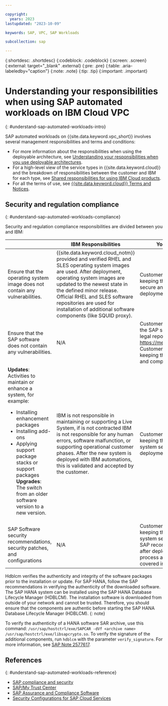 ```yaml
---

copyright:
  years: 2023
lastupdated: "2023-10-09"

keywords: SAP, VPC, SAP Workloads

subcollection: sap

---
```


{:shortdesc: .shortdesc}
{:codeblock: .codeblock}
{:screen: .screen}
{:external: target="_blank" .external}
{:pre: .pre}
{:table: .aria-labeledby="caption"}
{:note: .note}
{:tip: .tip}
{:important: .important}

# Understanding your responsibilities when using SAP automated workloads on IBM Cloud VPC
{: #understand-sap-automated-workloads-intro}

SAP automated workloads on {{site.data.keyword.vpc_short}} involves several management responsibilities and terms and conditions:

   * For more information about the responsibilities when using the deployable architecture, see [Understanding your responsibilities when you use deployable architectures](https://cloud.ibm.com/docs/secure-enterprise?topic=secure-enterprise-responsibilities-deployable-architectures).
   * For a high-level view of the service types in {{site.data.keyword.cloud}} and the breakdown of responsibilities between the customer and IBM for each type, see [Shared responsibilities for using IBM Cloud products](https://cloud.ibm.com/docs/overview?topic=overview-shared-responsibilities).
   * For all the terms of use, see [{{site.data.keyword.cloud}} Terms and Notices](https://cloud.ibm.com/docs/overview/terms-of-use?topic=overview-terms).

## Security and regulation compliance
{: #understand-sap-automated-workloads-compliance}

Security and regulation compliance responsibilities are divided between you and IBM:

|     |IBM Responsibilities	|Your Responsibilities|
|-----|-----|-----|
|Ensure that the operating system image does not contain any vulnerabilities.|{{site.data.keyword.cloud_notm}} provided and verified RHEL and SLES operating system images are used. After deployment, operating system images are updated to the newest state in the defined minor release. Official RHEL and SLES software repositories are used for installation of additional software components (like SQUID proxy).|Customer is responsible for keeping the operating system secure and compliant after deployment.|
|Ensure that the SAP software does not contain any vulnerabilities.|N/A	|Customer is responsible to provide the SAP software only from SAP legal repositories: https://me.sap.com/softwarecenter. Customer is responsible for keeping the SAP software secure and compliant after deployment.|
|**Updates**: Activities to maintain or enhance a system, for example: <ul><li> Installing enhancement packages</li> <li> Installing add-ons</li> <li>Applying support package stacks or support packages</li> **Upgrades**: The switch from an older software version to a new version.|IBM is not responsible in maintaining or supporting a Live System, if is not contracted IBM is not responsible for any human errors, software malfunction, or supporting operational customer phases. After the new system is deployed with IBM automations, this is validated and accepted by the customer.|Customer is responsible for keeping the SAP live/operational system secure and compliant after deployment.|
|SAP Software security recommendations, security patches, and configurations|N/A|Customer is responsible for keeping the SAP live/operational system secure and configured with SAP recommended security notes after deployment completes. The process and procedures are covered in the References section.|

Hdblcm verifies the authenticity and integrity of the software packages prior to the installation or update. For SAP HANA, follow the SAP recommendations in verifying the authenticity of the downloaded software. The SAP HANA system can be installed using the SAP HANA Database Lifecycle Manager (HDBLCM). The installation software is downloaded from outside of your network and cannot be trusted. Therefore, you should ensure that the components are authentic before starting the SAP HANA Database Lifecycle Manager (HDBLCM).
{: note}

To verify the authenticity of a HANA software SAR archive, use this command:
`/usr/sap/hostctrl/exe/SAPCAR -dVf <archive name> /usr/sap/hostctrl/exe/libsapcrypto.so`. 
To verify the signature of the additional components, run `hdblcm` with the parameter `verify_signature`. For more information, see [SAP Note 2577617](https://me.sap.com/notes/2577617).

## References
{: #understand-sap-automated-workloads-reference}

* [SAP compliance and security](https://www.sap.com/about/trust-center/certification-compliance.html)
* [SAP/My Trust Center](https://support.sap.com/en/my-support/trust-center/tools-information.html)
* [SAP Assurance and Compliance Software](https://help.sap.com/docs/acs)
* [Security Configurations for SAP Cloud Services](https://www.sap.com/documents/2022/12/7616adbb-547e-0010-bca6-c68f7e60039b.html)

